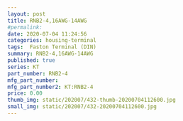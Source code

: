 ```yaml
---
layout: post
title: RNB2-4,16AWG-14AWG
#permalink: 
date: 2020-07-04 11:24:56
categories: housing-terminal
tags:  Faston Terminal (DIN)
summary: RNB2-4,16AWG-14AWG
published: true 
series: KT
part_number: RNB2-4
mfg_part_number: 
mfg_part_number2: KT:RNB2-4
price: 0.00
thumb_img: static/202007/432-thumb-20200704112600.jpg
small_img: static/202007/432-20200704112600.jpg
---
```



